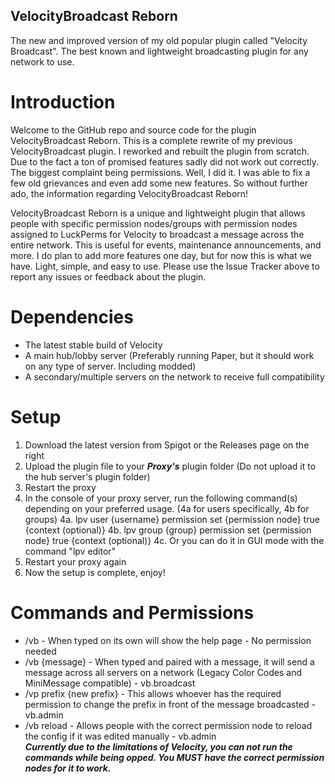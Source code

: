 ## VelocityBroadcast Reborn
The new and improved version of my old popular plugin called "Velocity Broadcast". The best known and lightweight broadcasting plugin for any network to use.  
  
# Introduction
Welcome to the GitHub repo and source code for the plugin VelocityBroadcast Reborn. This is a complete rewrite of my previous VelocityBroadcast plugin. I reworked and rebuilt the plugin from scratch. Due to the fact a ton of promised features sadly did not work out correctly. The biggest complaint being permissions. Well, I did it. I was able to fix a few old grievances and even add some new features. So without further ado, the information regarding VelocityBroadcast Reborn!

VelocityBroadcast Reborn is a unique and lightweight plugin that allows people with specific permission nodes/groups with permission nodes assigned to LuckPerms for Velocity to broadcast a message across the entire network. This is useful for events, maintenance announcements, and more. I do plan to add more features one day, but for now this is what we have. Light, simple, and easy to use. Please use the Issue Tracker above to report any issues or feedback about the plugin.

# Dependencies
- The latest stable build of Velocity
- A main hub/lobby server (Preferably running Paper, but it should work on any type of server. Including modded)
- A secondary/multiple servers on the network to receive full compatibility

# Setup
1. Download the latest version from Spigot or the Releases page on the right
2. Upload the plugin file to your ***Proxy's*** plugin folder (Do not upload it to the hub server's plugin folder)
3. Restart the proxy
4. In the console of your proxy server, run the following command(s) depending on your preferred usage. (4a for users specifically, 4b for groups)
4a. lpv user {username} permission set {permission node} true {context (optional)}
4b. lpv group {group} permission set {permission node} true {context (optional)}
4c. Or you can do it in GUI mode with the command "lpv editor"
5. Restart your proxy again
6. Now the setup is complete, enjoy!

# Commands and Permissions
- /vb - When typed on its own will show the help page - No permission needed
- /vb {message} - When typed and paired with a message, it will send a message across all servers on a network (Legacy Color Codes and MiniMessage compatible) - vb.broadcast
- /vp prefix {new prefix} - This allows whoever has the required permission to change the prefix in front of the message broadcasted - vb.admin
- /vb reload - Allows people with the correct permission node to reload the config if it was edited manually - vb.admin  
***Currently due to the limitations of Velocity, you can not run the commands while being opped. You MUST have the correct permission nodes for it to work.***
